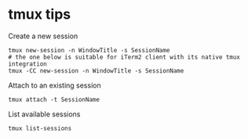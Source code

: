 # tmux tips

Create a new session
```
tmux new-session -n WindowTitle -s SessionName
# the one below is suitable for iTerm2 client with its native tmux integration
tmux -CC new-session -n WindowTitle -s SessionName
```
Attach to an existing session
```
tmux attach -t SessionName
```
List available sessions
```
tmux list-sessions
```
